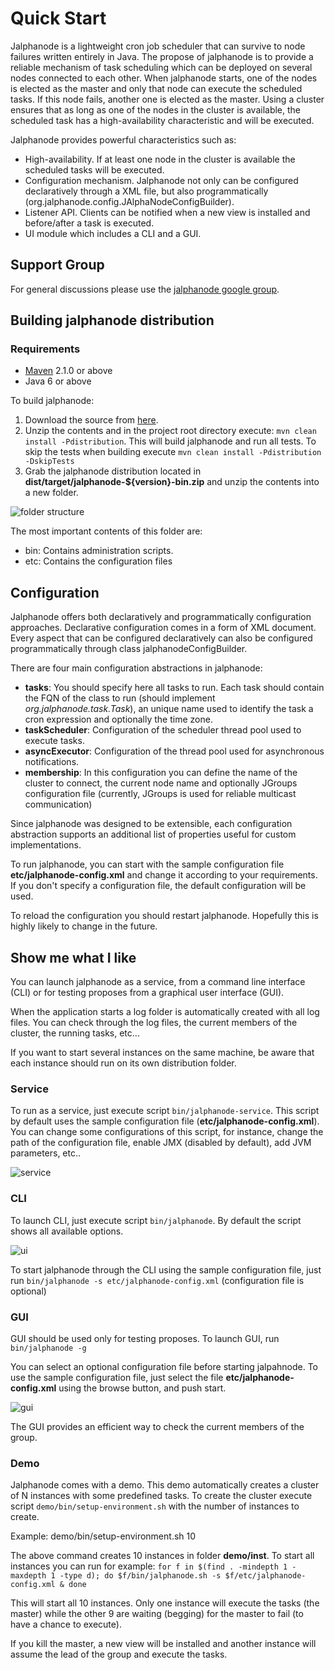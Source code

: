 # Quick Start

Jalphanode is a lightweight cron job scheduler that can survive to node failures written entirely in Java. The propose of jalphanode is to provide a reliable mechanism of task scheduling which can be deployed on several nodes connected to each other.
When jalphanode starts, one of the nodes is elected as the master and only that node can execute the scheduled tasks. If this node fails, another one is elected as the master. Using a cluster ensures that as long as one of the nodes in the cluster is available, the scheduled task has a high-availability characteristic and will be executed.

Jalphanode provides powerful characteristics such as:

 - High-availability. If at least one node in the cluster is available the scheduled tasks will be executed.
 - Configuration mechanism. Jalphanode not only can be configured declaratively through a XML file, but also programmatically (org.jalphanode.config.JAlphaNodeConfigBuilder).
 - Listener API. Clients can be notified when a new view is installed and before/after a task is executed. 
 - UI module which includes a CLI and a GUI.

## Support Group

For general discussions please use the [jalphanode google group](https://groups.google.com/forum/#!forum/jalphanode).

## Building jalphanode distribution

### Requirements

* [Maven](http://maven.apache.org/) 2.1.0 or above
* Java 6 or above

To build jalphanode:

1. Download the source from [here](https://github.com/ribeirux/jalphanode/archive/master.zip).
2. Unzip the contents and in the project root directory execute: `mvn clean install -Pdistribution`. This will build jalphanode and run all tests. To skip the tests when building execute `mvn clean install -Pdistribution -DskipTests`
3. Grab the jalphanode distribution located in **dist/target/jalphanode-${version}-bin.zip** and unzip the contents into a new folder.

![folder structure](https://raw.github.com/wiki/ribeirux/jalphanode/img/folder-structure.png)

The most important contents of this folder are:
* bin: Contains administration scripts.
* etc: Contains the configuration files

## Configuration

Jalphanode offers both declaratively and programmatically configuration approaches. Declarative configuration comes in a form of XML document. Every aspect that can be configured declaratively can also be configured programmatically through class jalphanodeConfigBuilder.

There are four main configuration abstractions in jalphanode:
* **tasks**: You should specify here all tasks to run. Each task should contain the FQN of the class to run (should implement *org.jalphanode.task.Task*), an unique name used to identify the task a cron expression and optionally the time zone.
* **taskScheduler**: Configuration of the scheduler thread pool used to execute tasks.
* **asyncExecutor**: Configuration of the thread pool used for asynchronous notifications.
* **membership**: In this configuration you can define the name of the cluster to connect, the current node name and optionally JGroups configuration file (currently, JGroups is used for reliable multicast communication)

Since jalphanode was designed to be extensible, each configuration abstraction supports an additional list of properties useful for custom implementations. 

To run jalphanode, you can start with the sample configuration file **etc/jalphanode-config.xml** and change it according to your requirements. If you don't specify a configuration file, the default configuration will be used.

To reload the configuration you should restart jalphanode. Hopefully this is highly likely to change in the future. 

## Show me what I like

You can launch jalphanode as a service, from a command line interface (CLI) or for testing proposes from a graphical user interface (GUI).

When the application starts a log folder is automatically created with all log files. You can check through the log files, the current members of the cluster, the running tasks, etc...

If you want to start several instances on the same machine, be aware that each instance should run on its own distribution folder.

### Service

To run as a service, just execute script `bin/jalphanode-service`. This script by default uses the sample configuration file (**etc/jalphanode-config.xml**). You can change some configurations of this script, for instance, change the path of the configuration file, enable JMX (disabled by default), add JVM parameters, etc..

![service](https://raw.github.com/wiki/ribeirux/jalphanode/img/service.png)

### CLI

To launch CLI, just execute script `bin/jalphanode`. By default the script shows all available options.

![ui](https://raw.github.com/wiki/ribeirux/jalphanode/img/ui.png)

To start jalphanode through the CLI using the sample configuration file, just run `bin/jalphanode -s etc/jalphanode-config.xml` (configuration file is optional)

### GUI

GUI should be used only for testing proposes. To launch GUI, run `bin/jalphanode -g`

You can select an optional configuration file before starting jalpahnode. To use the sample configuration file, just select the file **etc/jalphanode-config.xml** using the browse button, and push start.

![gui](https://raw.github.com/wiki/ribeirux/jalphanode/img/gui.png)

The GUI provides an efficient way to check the current members of the group.

### Demo

Jalphanode comes with a demo. This demo automatically creates a cluster of N instances with some predefined tasks. To create the cluster execute script `demo/bin/setup-environment.sh` with the number of instances to create.

Example: demo/bin/setup-environment.sh 10

The above command creates 10 instances in folder **demo/inst**. To start all instances you can run for example:
`for f in $(find . -mindepth 1 -maxdepth 1 -type d); do $f/bin/jalphanode.sh -s $f/etc/jalphanode-config.xml & done`

This will start all 10 instances. Only one instance will execute the tasks (the master) while the other 9 are waiting (begging) for the master to fail (to have a chance to execute).

If you kill the master, a new view will be installed and another instance will assume the lead of the group and execute the tasks.

